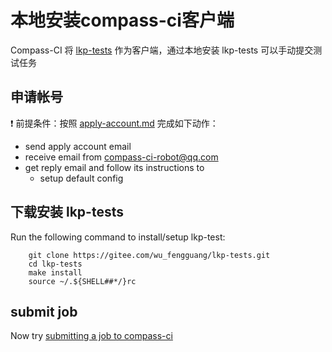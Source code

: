 # 本地安装compass-ci客户端

Compass-CI 将 [lkp-tests](https://gitee.com/wu_fengguang/lkp-tests) 作为客户端，通过本地安装 lkp-tests 可以手动提交测试任务

## 申请帐号

:exclamation: 前提条件：按照 [apply-account.md](https://gitee.com/wu_fengguang/compass-ci/blob/master/doc/account/apply-account.md) 完成如下动作：
- send apply account email
- receive email from compass-ci-robot@qq.com
- get reply email and follow its instructions to
  - setup default config

## 下载安装 lkp-tests

Run the following command to install/setup lkp-test:

```SHELL
    git clone https://gitee.com/wu_fengguang/lkp-tests.git
    cd lkp-tests
    make install
    source ~/.${SHELL##*/}rc
```

## submit job

Now try [submitting a job to compass-ci](https://gitee.com/wu_fengguang/compass-ci/blob/master/doc/job/submit/submit-job.zh.md)
